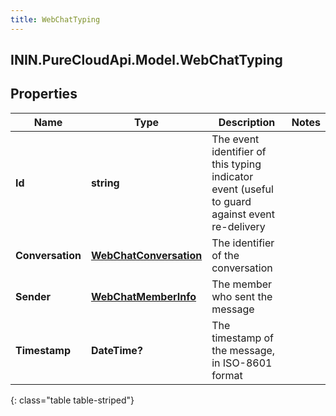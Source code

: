 ```yaml
---
title: WebChatTyping
---
```

## ININ.PureCloudApi.Model.WebChatTyping

## Properties

|Name | Type | Description | Notes|
|------------ | ------------- | ------------- | -------------|
| **Id** | **string** | The event identifier of this typing indicator event (useful to guard against event re-delivery | |
| **Conversation** | [**WebChatConversation**](WebChatConversation.html) | The identifier of the conversation | |
| **Sender** | [**WebChatMemberInfo**](WebChatMemberInfo.html) | The member who sent the message | |
| **Timestamp** | **DateTime?** | The timestamp of the message, in ISO-8601 format | |
{: class="table table-striped"}


